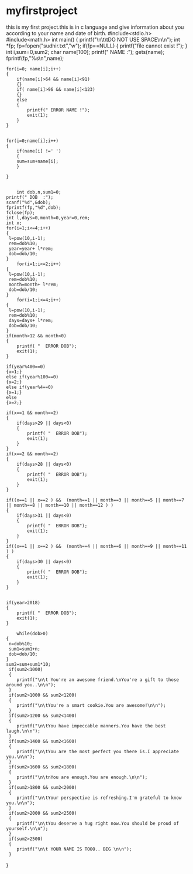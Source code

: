 # myfirstproject
this is my first project.this is in c language and give information about you according to your name and date of birth.
#include<stdio.h>
#include<math.h>
int main()
{
	printf("\n\t\tDO NOT USE SPACE\n\n");
	int *fp;
	fp=fopen("sudhir.txt","w");
	if(fp==NULL)
	{
		printf("file cannot exist !");
	}
	int i,sum=0,sum2;
	char name[100];
	printf(" NAME :");
	gets(name);
	fprintf(fp,"%s\n",name);

	
	for(i=0; name[i];i++)
	{
		if(name[i]>64 && name[i]<91)
		{}
		if( name[i]>96 && name[i]<123)
		{}
		else
		{
			printf(" ERROR NAME !");
			exit(1);
		}
	}
	
	
	for(i=0;name[i];i++)
	{
		if(name[i] !=' ')
		{
		sum=sum+name[i];
	    }
	
	}
	
	
		int dob,n,sum1=0;
	printf(" DOB  :");
	scanf("%d",&dob);
	fprintf(fp,"%d",dob);
	fclose(fp);
	int l,days=0,month=0,year=0,rem;
	int x;
	for(i=1;i<=4;i++)
	{
	 l=pow(10,i-1);
	 rem=dob%10;
	 year=year+ l*rem;
	 dob=dob/10;
	}
		for(i=1;i<=2;i++)
	{
	 l=pow(10,i-1);
	 rem=dob%10;
	 month=month+ l*rem;
	 dob=dob/10;
	}
		for(i=1;i<=4;i++)
	{
	 l=pow(10,i-1);
	 rem=dob%10;
	 days=days+ l*rem;
	 dob=dob/10;
	}
    if(month>12 && month<0)
    {
    	printf( "  ERROR DOB");
    	exit(1);
	}
	
	if(year%400==0)
	{x=1;}
	else if(year%100==0)
	{x=2;}
	else if(year%4==0)
	{x=1;}
	else
	{x=2;}

	if(x==1 && month==2)
	{
		if(days>29 || days<0)
		{
			printf( "  ERROR DOB");	
			exit(1);
		}
	}
	if(x==2 && month==2)
	{
		if(days>28 || days<0)
		{
			printf( "  ERROR DOB");	
			exit(1);
		}
	}
	
    if((x==1 || x==2 ) &&  (month==1 || month==3 || month==5 || month==7 || month==8 || month==10 || month==12 ) )
	{
		if(days>31 || days<0)
		{
			printf( "  ERROR DOB");	
			exit(1);
		}
	}
	if((x==1 || x==2 ) &&  (month==4 || month==6 || month==9 || month==11 ) )
	{
		if(days>30 || days<0)
		{
			printf( "  ERROR DOB");	
			exit(1);
		}
	}
	
		
	if(year>2018)
	{
		printf( "  ERROR DOB");	
		exit(1);
	}
	
		while(dob>0)
	{
	 n=dob%10;
	 sum1=sum1+n;
	 dob=dob/10;
	}
    sum2=sum+sum1*10;
     if(sum2<1000)
     {
     	printf("\n\t You're an awesome friend.\nYou're a gift to those around you..\n\n");
	 }
	 if(sum2>1000 && sum2<1200)
	 {
	 	printf("\n\tYou're a smart cookie.You are awesome!\n\n");
	 }
	 if(sum2>1200 && sum2<1400)
	 {
	 	printf("\n\tYou have impeccable manners.You have the best laugh.\n\n");
	 }
	 if(sum2>1400 && sum2<1600)
	 {
	 	printf("\n\tYou are the most perfect you there is.I appreciate you.\n\n");
	 }
	 if(sum2>1600 && sum2<1800)
	 {
	 	printf("\n\tnYou are enough.You are enough.\n\n");
	 }
	 if(sum2>1800 && sum2<2000)
	 {
	 	printf("\n\tYour perspective is refreshing.I'm grateful to know you.\n\n");
	 }
	 if(sum2>2000 && sum2<2500)
	 {
	 	printf("\n\tYou deserve a hug right now.You should be proud of yourself.\n\n");
	 }
	 if(sum2>2500)
	 {
	 	printf("\n\t YOUR NAME IS TOOO.. BIG \n\n");
	 }
	 
    
}
